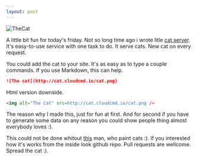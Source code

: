 ```yaml
---
layout: post
---
```


![TheCat](http://cat.cloudcmd.io/cat.png "The Cat")

A little bit fun for today's friday.
Not so long time ago i wrote litle [cat server](http://coderaiser.github.io/thecat "The Cat").
It's easy-to-use service with one task to do. It serve cats. New cat on every request.

You could add the cat to your site. It's as easy as to type a couple commands.
If you use Markdown, this can help.
```md
![The cat](http://cat.cloudcmd.io/cat.png)
```

Html version downside.
```html
<img alt="The Cat" src=http://cat.cloudcmd.io/cat.png />
```
The reason why I made this, just for fun at first. And for second if you have to
generate some data on any reason you could show people thing almost everybody loves :).

This could not be done whitout [this](http://iconka.com "Iconka") man, who paint cats :).
If you interested how it's works from the inside look github repo.
Pull requests are wellcome. Spread the cat :).
